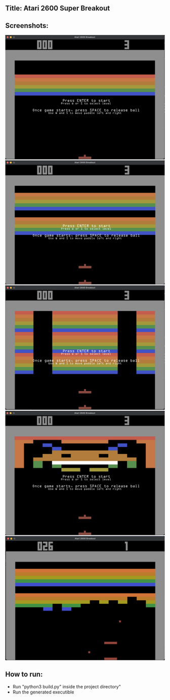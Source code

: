 ## Title: Atari 2600 Super Breakout

## Screenshots:
![Level1](screenshots/level1.png)
![Level2](screenshots/level2.png)
![Level3](screenshots/level3.png)
![Level4](screenshots/level4.png)
![In Action](screenshots/in_action.png)

## How to run:
- Run "python3 build.py" inside the project directory"
- Run the generated executible 

